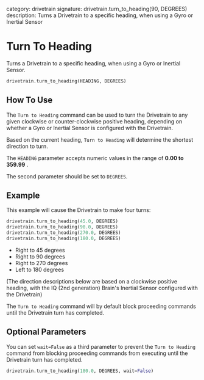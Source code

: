 category: drivetrain 
signature: drivetrain.turn_to_heading(90, DEGREES)  
description: Turns a Drivetrain to a specific heading, when using a Gyro or Inertial Sensor  

# Turn To Heading

Turns a Drivetrain to a specific heading, when using a Gyro or Inertial Sensor.

```python
drivetrain.turn_to_heading(HEADING, DEGREES)
```

## How To Use

The `Turn to Heading` command can be used to turn the Drivetrain to any given clockwise or counter-clockwise positive heading, depending on whether a Gyro or Inertial Sensor is configured with the Drivetrain.

Based on the current heading, `Turn to Heading` will determine the shortest direction to turn.

The `HEADING` parameter accepts numeric values in the range of **0.00 to 359.99** .

The second parameter should be set to `DEGREES`.

## Example

This example will cause the Drivetrain to make four turns:

```python
drivetrain.turn_to_heading(45.0, DEGREES)
drivetrain.turn_to_heading(90.0, DEGREES)
drivetrain.turn_to_heading(270.0, DEGREES)
drivetrain.turn_to_heading(180.0, DEGREES)
```

- Right to 45 degrees
- Right to 90 degrees
- Right to 270 degrees
- Left to 180 degrees

(The direction descriptions below are based on a clockwise positive heading, with the IQ (2nd generation) Brain's Inertial Sensor configured with the Drivetrain)

The `Turn to Heading` command will by default block proceeding commands until the Drivetrain turn has completed.

## Optional Parameters

You can set `wait=False` as a third parameter to prevent the `Turn to Heading` command from blocking proceeding commands from executing until the Drivetrain turn has completed.

```python
drivetrain.turn_to_heading(180.0, DEGREES, wait=False)
```

<advanced>
</advanced>
